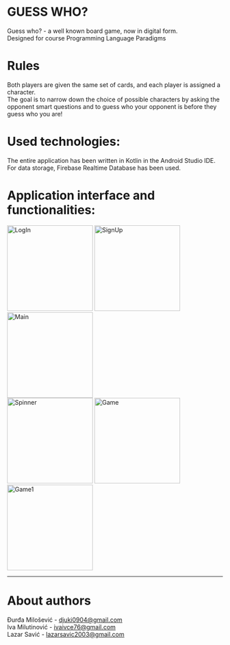 # GUESS WHO?
Guess who? - a well known board game, now in digital form.\
Designed for course Programming Language Paradigms
# Rules
Both players are given the same set of cards, and each player is assigned a character.\
The goal is to narrow down the choice of possible characters by asking the opponent smart questions and to guess who your opponent is before they guess who you are!
# Used technologies:
The entire application has been written in Kotlin in the Android Studio IDE.\
For data storage, Firebase Realtime Database has been used.
# Application interface and functionalities:
<img src="https://github.com/killica/GuessWho/assets/149554252/7977c049-f026-4ccc-a76e-f227891e2894" alt="LogIn" width="200"/>
<img src="https://github.com/killica/GuessWho/assets/149554252/97a4d4d9-7ec7-4ecf-b365-c078821b4f09" alt="SignUp" width="200"/>
<img src="https://github.com/killica/GuessWho/assets/149554252/d793b358-ddd4-4832-b1ef-e8d4748fcdd5" alt="Main" width="200"/><br>
<img src="https://github.com/killica/GuessWho/assets/149554252/65703c64-03ac-464d-a936-67a910a4fc72)" alt="Spinner" width="200"/>
<img src="https://github.com/killica/GuessWho/assets/149554252/9258829f-c5ca-4065-abff-c4d9823c7531" alt="Game" width="200"/>
<img src="https://github.com/killica/GuessWho/assets/149554252/87e94f54-8d27-4ba3-a6dd-a021d27307ee" alt="Game1" width="200"/>
<!-- About authors -->
<hr>

# About authors
Đurđa Milošević - djuki0904@gmail.com\
Iva Milutinović - ivaivce76@gmail.com\
Lazar Savić - lazarsavic2003@gmail.com
